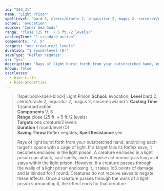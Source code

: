 ```yaml
---
id: "ISG_31"
name: "Light Prison"
spellLevel: "bard 2, cleric/oracle 2, inquisitor 2, magus 2, sorcerer/wizard 2"
school: "evocation"
source: "Inner Sea Gods"
range: "close (25 ft. + 5 ft./2 levels)"
castingTime: "1 standard action"
components: "V, S"
targets: "one creature/2 levels"
duration: "1 round/level (D)"
saveType: "Reflex negates"
sr: "yes"
description: "Rays of light burst forth from your outstretched hand, encircling each target's space with a cage of light. If a target fails its Reflex save, it becomes enclosed in the light prison. A creature enclosed in a light prison can attack, cast spells, and otherwise act normally as long as it stays within the light prison. However, if a creature passes through the walls of a light prison enclosing it, it takes 1d6 points of damage and is blinded for 1 round.  Creatures do not receive saves to negate these effects. Once a creature passes through the walls of a light prison surrounding it, the effect ends for that creature."
known: false
cssclasses:
  - hide-title
  - hide-properties
---
```


> [!spellbook-spell-block] Light Prison
> **School:** evocation; **Level** bard 2, cleric/oracle 2, inquisitor 2, magus 2, sorcerer/wizard 2
> **Casting Time** 1 standard action  
> **Components** V, S  
> **Range** close (25 ft. + 5 ft./2 levels)  
> **Targets** one creature/2 levels  
> **Duration** 1 round/level (D)  
> **Saving Throw** Reflex negates; **Spell Resistance** yes
> 
> Rays of light burst forth from your outstretched hand, encircling each target's space with a cage of light. If a target fails its Reflex save, it becomes enclosed in the light prison. A creature enclosed in a light prison can attack, cast spells, and otherwise act normally as long as it stays within the light prison. However, if a creature passes through the walls of a light prison enclosing it, it takes 1d6 points of damage and is blinded for 1 round.  Creatures do not receive saves to negate these effects. Once a creature passes through the walls of a light prison surrounding it, the effect ends for that creature.